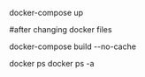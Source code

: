 docker-compose up

#after changing docker files

docker-compose build --no-cache

docker ps
docker ps -a

